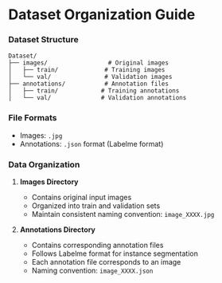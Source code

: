 # Dataset Organization Guide 


### Dataset Structure
```
Dataset/
├── images/                 # Original images
│   ├── train/             # Training images
│   └── val/               # Validation images
├── annotations/           # Annotation files
│   ├── train/            # Training annotations
│   └── val/              # Validation annotations

```

### File Formats
- Images: `.jpg`
- Annotations: `.json` format (Labelme format)


### Data Organization
1. **Images Directory**
   - Contains original input images
   - Organized into train and validation sets
   - Maintain consistent naming convention: `image_XXXX.jpg`

2. **Annotations Directory**
   - Contains corresponding annotation files
   - Follows Labelme format for instance segmentation
   - Each annotation file corresponds to an image
   - Naming convention: `image_XXXX.json`



